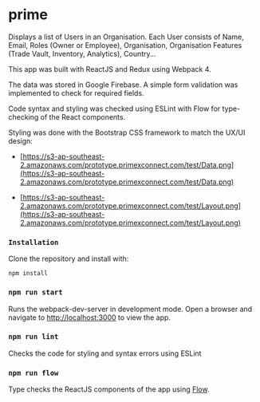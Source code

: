 # prime
Displays a list of Users in an Organisation. Each User consists of Name, Email, Roles (Owner or Employee), Organisation, Organisation Features (Trade Vault, Inventory, Analytics), Country...

This app was built with ReactJS and Redux using Webpack 4. <br>

The data was stored in Google Firebase. A simple form validation was implemented to check for required fields.<br>

Code syntax and styling was checked using ESLint with Flow for type-checking of the React components. <br>

Styling was done with the Bootstrap CSS framework to match the UX/UI design:

* [https://s3-ap-southeast-2.amazonaws.com/prototype.primexconnect.com/test/Data.png](https://s3-ap-southeast-2.amazonaws.com/prototype.primexconnect.com/test/Data.png)

* [https://s3-ap-southeast-2.amazonaws.com/prototype.primexconnect.com/test/Layout.png](https://s3-ap-southeast-2.amazonaws.com/prototype.primexconnect.com/test/Layout.png)

### `Installation`

Clone the repository and install with:<br>

```
npm install
```

### `npm run start`

Runs the webpack-dev-server in development mode. Open a browser and navigate to [http://localhost:3000](http://localhost:3000) to view the app.

### `npm run lint`

Checks the code for styling and syntax errors using ESLint<br>

### `npm run flow`

Type checks the ReactJS components of the app using [Flow](https://flow.org/).<br>

